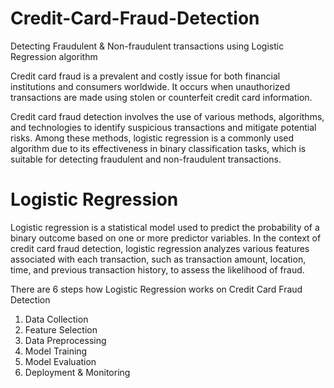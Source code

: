# Credit-Card-Fraud-Detection
Detecting Fraudulent &amp; Non-fraudulent transactions using Logistic Regression algorithm

Credit card fraud is a prevalent and costly issue for both financial institutions and consumers worldwide. It occurs when unauthorized transactions are made using stolen or counterfeit credit card information.

Credit card fraud detection involves the use of various methods, algorithms, and technologies to identify suspicious transactions and mitigate potential risks. Among these methods, logistic regression is a commonly used algorithm due to its effectiveness in binary classification tasks, which is suitable for detecting fraudulent and non-fraudulent transactions.

# Logistic Regression
Logistic regression is a statistical model used to predict the probability of a binary outcome based on one or more predictor variables. In the context of credit card fraud detection, logistic regression analyzes various features associated with each transaction, such as transaction amount, location, time, and previous transaction history, to assess the likelihood of fraud.

There are 6 steps how Logistic Regression works on Credit Card Fraud Detection
1. Data Collection
2. Feature Selection
3. Data Preprocessing
4. Model Training
5. Model Evaluation
6. Deployment & Monitoring
